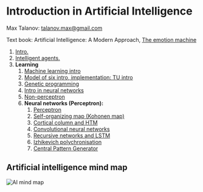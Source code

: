 # Introduction in Artificial Intelligence

Max Talanov: talanov.max@gmail.com

Text book: Artificial Intelligence: A Modern Approach, [The emotion machine](https://en.wikipedia.org/wiki/The_Emotion_Machine)

1. [Intro.](intro.md)
1. [Intelligent agents.](agents.md)
1. **Learning**
   1. [Machine learning intro](ml_intro.md)
   1. [Model of six intro, implementation: TU intro](tu_intro.md)
   1. [Genetic programming](ga.md)
   1. [Intro in neural networks](nn_intro.md)
   1. [Non-perceptron](non_perceptron.md)
   1. **Neural networks (Perceptron):** 
	  1. [Perceptron](https://en.wikipedia.org/wiki/Perceptron)
	  1. [Self-organizing map (Kohonen map)](https://en.wikipedia.org/wiki/Self-organizing_map)
	  1. [Cortical column and HTM](https://numenta.org/hierarchical-temporal-memory/)
	  1. [Convolutional neural networks](https://en.wikipedia.org/wiki/Convolutional_neural_network)
	  1. [Recursive networks and LSTM](https://en.wikipedia.org/wiki/Long_short-term_memory)
	  1. [Izhikevich polychronisation](https://izhikevich.org/publications/spnet.htm)
	  1. [Central Pattern Generator](https://en.wikipedia.org/wiki/Central_pattern_generator)

## Artificial intelligence mind map

![AI mind map](https://upload.wikimedia.org/wikipedia/commons/thumb/d/de/Complex_systems_organizational_map.jpg/1024px-Complex_systems_organizational_map.jpg)
